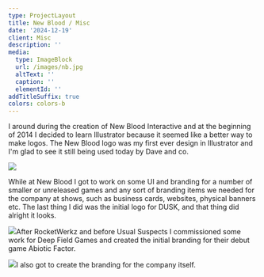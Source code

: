 ```yaml
---
type: ProjectLayout
title: New Blood / Misc
date: '2024-12-19'
client: Misc
description: ''
media:
  type: ImageBlock
  url: /images/nb.jpg
  altText: ''
  caption: ''
  elementId: ''
addTitleSuffix: true
colors: colors-b
---
```

I around during the creation of New Blood Interactive and at the beginning of 2014 I decided to learn Illustrator because it seemed like a better way to make logos. The New Blood logo was my first ever design in Illustrator and I'm glad to see it still being used today by Dave and co.

![](/images/dusk.jpg)

While at New Blood I got to work on some UI and branding for a number of smaller or unreleased games and any sort of branding items we needed for the company at shows, such as business cards, websites, physical banners etc. The last thing I did was the initial logo for DUSK, and that thing did alright it looks.

![](/images/ABF-Full-Color.png)After RocketWerkz and before Usual Suspects I commissioned some work for Deep Field Games and created the initial branding for their debut game Abiotic Factor.

![](/images/mirrors%20comp%20light@2x.png)I also got to create the branding for the company itself.

